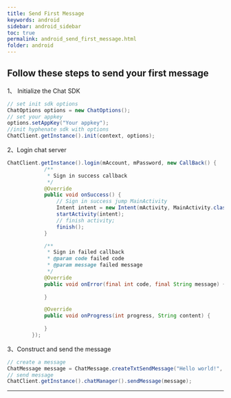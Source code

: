 ```yaml
---
title: Send First Message
keywords: android
sidebar: android_sidebar
toc: true
permalink: android_send_first_message.html
folder: android
---
```


## Follow these steps to send your first message

1、 Initialize the Chat SDK

```java
// set init sdk options
ChatOptions options = new ChatOptions();
// set your appkey
options.setAppKey("Your appkey");
//init hyphenate sdk with options
ChatClient.getInstance().init(context, options);
```

2、Login chat server

```java
ChatClient.getInstance().login(mAccount, mPassword, new CallBack() {
            /**
             * Sign in success callback
             */
            @Override 
            public void onSuccess() {
                // Sign in success jump MainActivity
                Intent intent = new Intent(mActivity, MainActivity.class);
                startActivity(intent);
                // finish activity;
                finish();
            }

            /**
             * Sign in failed callback
             * @param code failed code
             * @param message failed message
             */
            @Override 
            public void onError(final int code, final String message) {
                
            }

            @Override 
            public void onProgress(int progress, String content) {
                
            }
        });
```

3、Construct and send the message

```java
// create a message
ChatMessage message = ChatMessage.createTxtSendMessage("Hello world!", toChatUsername);
// send message
ChatClient.getInstance().chatManager().sendMessage(message);
```

------------------------------------------------------------------------

